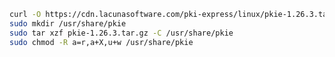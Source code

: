 ﻿```sh
curl -O https://cdn.lacunasoftware.com/pki-express/linux/pkie-1.26.3.tar.gz
sudo mkdir /usr/share/pkie
sudo tar xzf pkie-1.26.3.tar.gz -C /usr/share/pkie
sudo chmod -R a=r,a+X,u+w /usr/share/pkie
```
